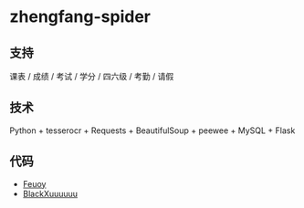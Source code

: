 # zhengfang-spider



## 支持

课表 / 成绩 / 考试 / 学分 / 四六级 / 考勤 / 请假



## 技术

Python + tesserocr + Requests + BeautifulSoup + peewee + MySQL + Flask



## 代码

- [Feuoy](https://github.com/Feuoy)
- [BlackXuuuuuu](https://github.com/BlackXuuuuuu)
